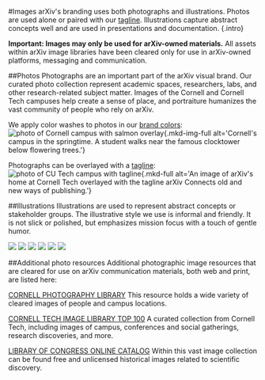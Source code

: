 #Images
arXiv's branding uses both photographs and illustrations. Photos are used alone or paired with our [tagline](tagline.html). Illustrations capture abstract concepts well and are used in presentations and documentation.
{.intro}

**Important: Images may only be used for arXiv-owned materials.** All assets within arXiv image libraries have been cleared only for use in arXiv-owned platforms, messaging and communication.

##Photos
Photographs are an important part of the arXiv visual brand. Our curated photo collection represent academic spaces, researchers, labs, and other research-related subject matter. Images of the Cornell and Cornell Tech campuses help create a sense of place, and portraiture humanizes the vast community of people who rely on arXiv.

We apply color washes to photos in our [brand colors](colors.html):
![photo of Cornell campus with salmon overlay](images/brand-image-colorized-salmon.jpg){.mkd-img-full alt='Cornell's campus in the springtime. A student walks near the famous clocktower below flowering trees.'}

Photographs can be overlayed with a [tagline](tagline.html):
![photo of CU Tech campus with tagline](images/brand-image-tagline.jpg){.mkd-full alt='An image of arXiv's home at Cornell Tech overlayed with the tagline arXiv Connects old and new ways of publishing.'}  

##Illustrations
Illustrations are used to represent abstract concepts or stakeholder groups. The illustrative style we use is informal and friendly. It is not slick or polished, but emphasizes mission focus with a touch of gentle humor.

<div class="grid-blocks">
  <img src="images/brand-image-illustration-1.jpg" role="presentation" class="shadow">
  <img src="images/brand-image-illustration-2.jpg" role="presentation" class="shadow">
  <img src="images/brand-image-illustration-3.jpg" role="presentation" class="shadow">
  <img src="images/brand-image-illustration-4.jpg" role="presentation" class="shadow">
  <img src="images/brand-image-illustration-5.jpg" role="presentation" class="shadow">
  <img src="images/brand-image-illustration-6.jpg" role="presentation" class="shadow">
</div>

##Additional photo resources
Additional photographic image resources that are cleared for use on arXiv communication materials, both web and print, are listed here:

[CORNELL PHOTOGRAPHY LIBRARY](https://photo.cornell.edu/)
This resource holds a wide variety of cleared images of people and campus locations.

[CORNELL TECH IMAGE LIBRARY TOP 100](https://cornell.app.box.com/s/rpl81q6go7s9qq0nm7ndw2tw7hfh8079)
A curated collection from Cornell Tech, including images of campus, conferences and social gatherings, research discoveries, and more.

[LIBRARY OF CONGRESS ONLINE CATALOG](https://www.loc.gov/pictures/collections/)
Within this vast image collection can be found free and unlicensed historical images related to scientific discovery.
